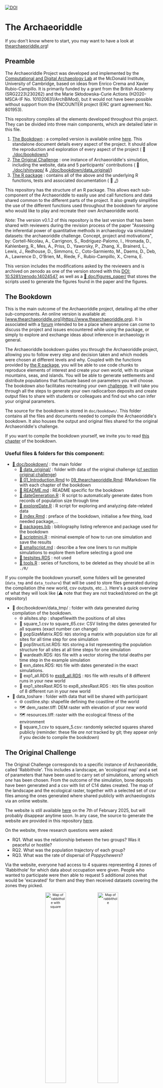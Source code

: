 [![DOI](https://doi.org/10.5281/zenodo.14024547)](https://doi.org/10.5281/zenodo.14024547)

# The Archaeoriddle

If you don't know where to start, you may want to have a look at [thearchaeoriddle.org](https://thearchaeoriddle.org/)!

## Preamble

The Archaeoriddle Project was developed and implemented by the [Computational and Digital Archaeology Lab](https://www.arch.cam.ac.uk/research/laboratories/cdal) at the McDonald Institute, University of Cambridge, based on ideas from Enrico Crema and Xavier Rubio-Campillo. It is primarily funded by a grant from the British Academy (SRG2223\230262) and the Marie Skłodowska-Curie Actions (H2020-MSCA-IF No. 101020631/ArchBiMod), but it would not have been possible without support from the ENCOUNTER project (ERC grant agreement No. 801953).

This repository compiles all the elements developed throughout this project. They can be divided into three main components, which are detailed later in this file.

1. [The Bookdown](#the-bookdown) : a compiled version is available online [here](https://www.thearchaeoriddle.org). This standalone document details every aspect of the project. It should allow the reproduction and exploration of every aspect of the project ( :file_folder: [./doc/bookdown/](./doc/bookdown/))
2. [The Original Challenge](#the-original-challenge) : one instance of Archaeoriddle's simulation, including the website, data and 5 participants' contributions ( :file_folder: [./doc/shinyapp/](./doc/shinyapp/) & [./doc/bookdown/data_original/](./doc/bookdown/data_original/))
3. [The R package](#the-r-package) : contains all of the above and the underlying R functions, tests and associated documentation ( :file_folder: [./](./))


This repository has the structure of an R package. This allows each sub-component of the Archaeoriddle to easily use and call functions and data shared common to the different parts of the project. It also greatly simplifies the use of the different functions used throughout the bookdown for anyone who would like to play and recreate their own Archaeoriddle world.


*Note:* The version v0.1.2  of this repository is the last version that has been shared with reviewers during the revision process of the paper "Assessing the inferential power of quantitative methods in archaeology via simulated datasets: the archaeoriddle challenge. Concept, project and motivations", by:
Cortell-Nicolau, A., Carrignon, S., Rodríguez-Palomo, I., Hromada, D., Kahlenberg, R., Mes, A., Priss, D., Yaworsky, P., Zhang, X., Brainerd, L., Lewis, J., Redhouse, D., Simmons, C., Coto-Sarmiento, M., Daems, D., Deb, A., Lawrence D., O’Brien, M., Riede, F., Rubio-Campillo, X., Crema, E.

This version includes the modifications asked by the reviewers and is archived on zenodo as one of the version stored with this [ DOI: 10.5281/zenodo.14024547](https://doi.org/10.5281/zenodo.14024547), as well as a [:file_folder: doc/figures_paper/](./doc/figures_paper/) that stores the scripts used to generate the figures found in the paper and the figures.

## The Bookdown

This is the main outcome of the Archaeoriddle project, detailing all the other sub-components. An online version is available at: [www.thearchaeoriddle.org](https://www.thearchaeoriddle.org). It is associated with a [forum](https://www.thearchaeoriddle.org/forum) intended to be a place where anyone can come to discuss the project and issues encountered while using the package, or simply to explore and exchange ideas about inference in archaeology in general.

The Archaeoriddle bookdown guides you through the Archaeoriddle project, allowing you to follow every step and decision taken and which models were chosen at different levels and why. Coupled with the functions provided by [the R package](#the-r-package), you will be able to use code chunks to reproduce elements of interest and create your own world, with its unique mountains, seas, and islands. You will be able to generate settlements and distribute populations that fluctuate based on parameters you will choose. The bookdown also facilitates recreating your own [challenge](#the-original-challenge). It will take you through all the steps to generate your own radiocarbon deposits and create output files to share with students or colleagues and find out who can infer your original parameters.

The source for the bookdown is stored in `doc/bookdown/`. This folder contains all the files and documents needed to compile the Archaeoriddle's bookdown. It also houses the output and original files shared for the original Archaeoriddle's challenge.

If you want to compile the bookdown yourself, we invite you to read [this chapter](https://thearchaeoriddle.org/index.html#compiling-the-book) of the bookdown.

### Useful files & folders for this component:

- [:file_folder: doc/bookdown/](./doc/bookdown/) : the main folder
    - [:file_folder: data_original/](./doc/bookdown/data_original/) : folder with data of the original challenge ([cf section original challenge](#the-original-challenge))
    - [📄 01_Introduction.Rmd](./doc/bookdown/01_Introduction.Rmd) to [09_thearchaeoriddle.Rmd](./doc/bookdown/09_thearchaeoriddle.Rmd): RMarkdown file with each chapter of the bookdown
    - [📄 README.md](./doc/bookdown/README.md) : README specific for the bookdown
    - [📄 dateGeneration.R](./doc/bookdown/dateGeneration.R) : R script to automatically generate dates from records of population size through time
    - [📄 exploreDate.R](./doc/bookdown/exploreDate.R) : R script for exploring and analyzing date-related data
    - [📄 index.Rmd](./doc/bookdown/index.Rmd) : preface of the bookdown, initialise a few thing, load needed package,...
    - [📄 packages.bib](./doc/bookdown/packages.bib) : bibliography listing reference and package used for the bookdown
    - [📄 scriptmini.R](./doc/bookdown/scriptmini.R) : minimal exemple of how to run one simulation and save the results
    - [📄 smallscript.md](./doc/bookdown/smallscript.md) : describe a few one liners to run multiple simulations to explore them before selecting a good one
    - [💾 testsites.RDS](./doc/bookdown/testsites.RDS) : not used
    - [📄 tools.R](./doc/bookdown/tools.R) : series of functions, to be deleted as they should be all in `./R/`

If you compile the bookdown yourself, some folders will be generated (`data_tmp` and `data_toshare`) that will be used to store files generated during the compilation (the new world, csv outputs, etc...). Here's a quick overview of what they will look like (⚠️ note that they are not tracked/stored on the git repository)

- :file_folder: doc/bookdown/data_tmp/ : folder with data generated during compilation of the bookdown.
    - 🌐 allsites.shp : shapefilewith the positions of all sites
    - 📄 square_1.csv to square_65.csv: CSV listing the dates generated for all squares (exact number can change)
    - 💾 popSizeMatrix.RDS: `RDS` storing a matrix with population size for all sites for all time step for one simulation
    - 💾 popStructList.RDS: `RDS`  storing a list representing the population structure for all sites at all time steps for one simulation
    - 💾 wardeath.RDS: `RDS` file with a vector storing the total deaths per time step in the example simulation
    - 💾 exn_dates.RDS: `RDS` file with dates generated in the exact simulations.
    - 💾 exp1_all.RDS to [exp8_all.RDS](./doc/bookdown/data_tmp/exp8_all.RDS)  : `RDS` file with results of 8 different runs in your new world
    - 💾 exp1_sitesRast.RDS to exp8_sitesRast.RDS : `RDS` file sites position  of 8 different run in your new world
- :file_folder: data_toshare : folder with data that will be shared with participant 
    - 🌐 costline.shp: shapefile defining the coastline of the world
    - 🗺️ dem_raster.tiff: DEM raster with elevation of your new world
    - 🗺️ resources.tiff: raster with the ecological fitness of the environment
    - 📄 square_1.csv to square_5.csv: randomly selected squares shared publicly 
(reminder: these file _are not_ tracked by git; they appear _only_ if you decide to compile the bookdown)


## The Original Challenge 

The Original Challenge corresponds to a specific instance of Archaeoriddle, called 'Rabbithole'. This includes a landscape, an 'ecological map' and a set of parameters that have been used to carry set of simulations, among which  _one_ has been chosen. From the outcome of the simulation, bone deposits have been generated and a csv with list of C14 dates created. The map of the landscape and the ecological raster, together with a selected set of csv files among the ones generated where shared publicly with archaeologists via an online website. 

The website is still available [here](https://theia.arch.cam.ac.uk/archaeoriddle/) on the 7th of February 2025, but will probably disappear anytime soon. In any case, the source to generate the website are provided in this repository [here](./doc/shinyapp/).

On the website, three research questions were asked:

- RQ1. What was the relationship between the two groups? Was it peaceful or hostile?
- RQ2. What was the population trajectory of each group?
- RQ3. What was the rate of dispersal of _Poppychewers_?

Via the website, everyone had access to 4 squares representing 4 zones of 'Rabbithole' for which data about occupation were given. People who wanted to participate were then able to request 5 additional zones that would be 'excavated' for them and they then received datasets covering the zones they picked. 

<div style="font-size: 8pt;text-align: center;">
  <figure>
    <img src="doc/bookdown/data_original/map_rh.png" alt="Map of rabbithole with square" width="40%">
    <img src="doc/bookdown/data_original/map_ex.png" alt="Map of rabbithole" width="40%">
  </figure>
<br>
<sub>Map of publicly available sites of Rabbithole: On the left, the squares available; on the right, the names and cultures of the settlements.</sub>
</div>


### Proposals

The original challenge received 5 proposals, that can be explored via the links below. A snapshot of the proposals the way they were provided by the authors after the revision process is also provided on the [zenodo repository](https://doi.org/10.5281/zenodo.14024547). 

#### P1 by Deborah Priß and Raphael Kahlenberg

> The authors used agent-based modeling combined with exploratory data analysis to study dispersal and site preference in Rabbithole, using ArcGIS Pro and R for calibration and trajectory computation, resulting in an ABM built with NetLogo that correctly predicted group interactions and movements but revealed discrepancies in expansion rates due to differing population trajectories.

**Source:** https://github.com/dpriss/Archaeoriddle_Kahlenberg_Priss

**Citation:** Priß, D., & Kahlenberg, R. (2024). _dpriss/Archaeoriddle_Kahlenberg_Priss: Archaeoriddle Kahlenberg and Priß (v1_Archaeoriddle)._ Zenodo. https://doi.org/10.5281/zenodo.14062675


#### P2 by Xuan Zhang

> The author employed point-process modeling to predict potential occupation and assess conflict between groups, finding increased hostilities and mortality over time due to growing populations and settlements, despite non-time-dependent hostility rules.

**Source:** https://github.com/Xuan-Zhang-arc/Archaeoriddle_PPM_HG_F_relationship/

**Citation:** Xuan Zhang. (2024). _Using Point Process Modelling to detect cooperation vs competition (Archaeoriddle RQ1) (Archaeoriddle)._ Zenodo. https://doi.org/10.5281/zenodo.12803445

#### P3 by Peter Yaworsky

> The author used species-distribution modeling in R to develop a four-stage approach that successfully modeled historical population distributions and dispersal patterns of farmers and foragers, highlighting a southerly to northerly farming dispersal and a decline in hunter-gatherer populations.

**Source:** https://doi.org/10.5281/zenodo.8260754

**Citation:** Yaworsky, P. (2023). _Archeo-Riddle Submission 2023._ Zenodo. https://doi.org/10.5281/zenodo.8260754


#### P4 by Alexes Mes:

> The author employed a friction-based strategy and hierarchical Bayesian phase modeling in R to analyze and successfully predict the complex dispersal patterns and expansion rates of Poppy-chewers in Rabbithole, incorporating spatial and environmental factors.

**Source:** https://github.com/AlexesMes/Archeaoriddle_RabbitWorld

**Citation:** Alexes, M. (2024). _Archeaoriddle RabbitWorld._ Zenodo. https://doi.org/10.5281/zenodo.14218979


#### P5 by Daniel Hromada

> The author used a qualitative analysis to infer hostility between Poppy-chewers and Rabbit-skinners by comparing the shorter settlement persistence of Rabbit-skinners in the region occupied by the Poppy-chewers, separated by a sea, to its persistence in other regions under equal conditions.

**Source:** [here](https://zenodo.org/records/14207474) and [here](http://dx.doi.org/10.13140/RG.2.2.10753.47207)

**Citation:** Hromada, D. (2024). _Exploring the 'Hostile vs. Peaceful' Archaeoriddle Dilemma Using the NALANA Method._ 10.13140/RG.2.2.10753.47207. 

The original challenge is detailed in [this chapter](https://thearchaeoriddle.org/original-challenge.html) of the bookdown.

### Useful files & folders for this component:

- [:file_folder: doc/shinyapp/](./doc/shinyapp/) : the code of  shiny app (the one behind the site available [here](https://theia.arch.cam.ac.uk/archaeoriddle))
    - [📄 README.md](./doc/shinyapp/README.m) : README explaining how to recreate the shiny app and detailing the files available in the folder
- [:file_folder: doc/fake_papers/](./doc/fake_papers/) :  LaTex code for several fake papers and posters presented at conferences where the Original Challenge was presented
- [:file_folder: doc/survey_archaeoriddle/](./doc/survey_archaeoriddle/) : results and analysis of a survey made to know more about the people who were interested in the project. A quick analysis is available [here](file:///home/simon/projects/archaeoriddle/doc/survey_archaeoriddle/survey_analysis.html)
- [:file_folder: doc/bookdown/data_original/](./doc/bookdown/data_original/) : folder will all original data
    - [:file_folder: all_squares/](./doc/bookdown/data_original/all_squares/): folder with all squares in the original challenge
		- [📄 square_1.csv](./doc/bookdown/data_original/all_squares/square_1.csv) to [square_100.csv](./doc/bookdown/data_original/all_squares/square_100.csv) : `CSV` file storing all dates available for all the squares of the original challenge.
    - [:file_folder: general_results_selected_simu/](./doc/bookdown/data_original/general_results_selected_simu/) :
        - [💾 buffattack300_K110_PSU065_3_all.RDS](./doc/bookdown/data_original/general_results_selected_simu/buffattack300_K110_PSU065_3_all.RDS) : RDS file storing most of the selected simulation
        - [💾 buffattack300_K110_PSU065_3_sitesRast.RDS](./doc/bookdown/data_original/general_results_selected_simu/buffattack300_K110_PSU065_3_sitesRast.RDS) : RDS file storing a raster with the positions of the sites
        - [💾 buffattack300_K110_PSU065_3_dates.RDS](./doc/bookdown/data_original/general_results_selected_simu/buffattack300_K110_PSU065_3_dates.RDS) : RDS file storing all dates generated for all sites
    - [:file_folder: sitesinitialposition/](./doc/bookdown/data_original/sitesinitialposition/) : Folder with file needed to read shapefile
        - [🌐 sitesinitialposition.shp](./doc/bookdown/data_original/sitesinitialposition/sitesinitialposition.shp) : shapefile with the position of the initial sites
    - [🌐 costline.shp ](./doc/bookdown/data_original/coastline.shp) : shapefile defining the coastline of the world
    - [🗺️ east_narnia4x.tiff](./doc/bookdown/data_original/east_narnia4x.tif) : DEM raster with elevation of Rabbithole
    - [🗺️ resources.tiff](./doc/bookdown/data_original/resources.tiff/) : raster with the ecological fitness of the environment


## The R-Package 

This overal structure of this repository is a R package. 
To install it, the most simple way will be by using `devtools` function `github_install()` by doing: `devtools::install_github("acortell3/archaeoriddle")`.
Most of the functions defined in the package are described in details in [the bookdown](https://www.thearchaeoriddle.org).

The package will be used if you want to follow the bookdown or recompile it. It will also allow you to easily re-use the functions defined in the package to re-explore the proposal of the original challenge, create your own model of interaction and explore and modify the underlying model used throughout the Archaeoriddle project.

To install the package, the easiest way is probably to use `devtools` function `install_github`: `devtools::install_github("acortell3/archaeoriddle")` 


## Full file structure:

- [:file_folder: doc/](./doc/): documents, websites,... (see below)
- [:file_folder: div/](./div/): various script
    - [📄 post-receive-hook](./div/post-receive-hook): a script that can be use to automatically deploy the bookdown when pushes are made to a git repository 
- [:file_folder: .github/](./.github/): github specific files
    - [📄 .github/workflows/deploy_bookdown.yml](./.github/workflows/deploy_bookdown.yml): a yaml file to automatically deploy the bookdown via github pages
- [:file_folder: man/](./man/): R documentation (see below)
- [:file_folder: R/](./R/): source file of R package (see below)
- [📄 DESCRIPTION](./DESCRIPTION): R-package related file
- [📄 archaeoriddle.Rproj](./archaeoriddle.Rproj): R-package related file
- [📄 NAMESPACE](./NAMESPACE): R-package related file
- [📄 README.md](./README.md): R-package related file



### `doc/`

- [:file_folder: doc/bookdown/](./doc/bookdown/): see section [The Bookdown](#the-bookdown)
- [:file_folder: doc/shinyapp/](./doc/shinyapp/): see section [The Original Challenge](#the-original-challenge)
- [:file_folder: doc/tex_files/](./doc/tex_files//): a few `tex` files used to layout ideas
- [:file_folder: doc/figures_paper/](./doc/figures_paper/): scripts used to generate the figures found in the paper and output of the scripts 
    - [:file_folder: doc/figures_paper/Figure1/](./doc/figures_paper/Figure1/): a :file_folder: storing all layers used in Figure 1. Layers have then been manually grouped together using [Inkscape version 1.2.2 (b0a8486541, 2022-12-01)](http://inkscape.org))
- [🖼️  brain_map_colabm.png](./doc/brain_map_colabm.png) : image representing early reflections about the project
- [📄 Explanation_of_ideas_brain_map.md](./doc/Explanation_of_ideas_brain_map.md): Markdown file detailing programming languages, world options, and more
- [📄 interactive_brain_map.md](./doc/interactive_brain_map.md): Markdown guide for using Markmap visualization; contains programming language options and more
- [📄 pop_id.Rmd](./doc/pop_id.Rmd): R Markdown file about population ideas and environmental qualities for hunting/farming

### `man/`
- [📄 A_rates.Rd](./man/A_rates.Rd),[📄 Gpd.Rd](./man/Gpd.Rd),... and all other `Rd` files: files automatically generated by `ROxygen` to generate `R` documentation (shown when using `?Gpd` when the package is loaded.

### `R/`

- [📄 anthropogenic_deposition.R](./R/anthropogenic_deposition.R): Simulates anthropogenic bone deposition rates at a site
- [📄 climate.R](./R/climate.R): Generates power law noise and simulates environmental fluctuations
- [📄 init_simulation.R](./R/init_simulation.R): Initializes carrying capacities, population matrices, and site lists for simulations
- [📄 logistic_decay.R](./R/logistic_decay.R): Applies logistic decay to resources around points in a raster
- [📄 natural_deposition.R](./R/natural_deposition.R): Models deposition and post-deposition effects of archaeological materials
- [📄 perlin_noise.R](./R/perlin_noise.R): Creates Perlin noise for 2-D slope and elevation autocorrelation
- [📄 population.R](./R/population.R): Manages stochastic population dynamics, growth, and mortality
- [📄 record_loss.R](./R/record_loss.R): Simulates taphonomic losses in archaeological records
- [📄 run_simulation.R](./R/run_simulation.R): Runs a simulation of cultural interactions, migrations, and conflicts
- [📄 tools.R](./R/tools.R): Utility functions for visualization, data extraction, and map plotting

